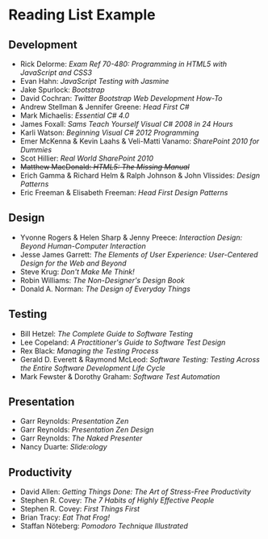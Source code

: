 Reading List Example
====================

Development
-----------

-   Rick Delorme: *Exam Ref 70-480: Programming in HTML5 with JavaScript and CSS3*
-   Evan Hahn: *JavaScript Testing with Jasmine*
-   Jake Spurlock: *Bootstrap*
-   David Cochran: *Twitter Bootstrap Web Development How-To*
-   Andrew Stellman & Jennifer Greene: *Head First C#*
-   Mark Michaelis: *Essential C# 4.0*
-   James Foxall: *Sams Teach Yourself Visual C# 2008 in 24 Hours*
-   Karli Watson: *Beginning Visual C# 2012 Programming*
-   Emer McKenna & Kevin Laahs & Veli-Matti Vanamo: *SharePoint 2010 for Dummies*
-   Scot Hillier: *Real World SharePoint 2010*
-   ~~Matthew MacDonald: *HTML5: The Missing Manual*~~
-   Erich Gamma & Richard Helm & Ralph Johnson & John Vlissides: *Design Patterns*
-   Eric Freeman & Elisabeth Freeman: *Head First Design Patterns*

Design
------

-   Yvonne Rogers & Helen Sharp & Jenny Preece: *Interaction Design: Beyond Human-Computer Interaction*
-   Jesse James Garrett: *The Elements of User Experience: User-Centered Design for the Web and Beyond*
-   Steve Krug: *Don't Make Me Think!*
-   Robin Williams: *The Non-Designer's Design Book*
-   Donald A. Norman: *The Design of Everyday Things*

Testing
-------

-   Bill Hetzel: *The Complete Guide to Software Testing*
-   Lee Copeland: *A Practitioner's Guide to Software Test Design*
-   Rex Black: *Managing the Testing Process*
-   Gerald D. Everett & Raymond McLeod: *Software Testing: Testing Across the Entire Software Development Life Cycle*
-   Mark Fewster & Dorothy Graham: *Software Test Automation*

Presentation
------------

-   Garr Reynolds: *Presentation Zen*
-   Garr Reynolds: *Presentation Zen Design*
-   Garr Reynolds: *The Naked Presenter*
-   Nancy Duarte: *Slide:ology*

Productivity
------------

-   David Allen: *Getting Things Done: The Art of Stress-Free Productivity*
-   Stephen R. Covey: *The 7 Habits of Highly Effective People*
-   Stephen R. Covey: *First Things First*
-   Brian Tracy: *Eat That Frog!*
-   Staffan Nöteberg: *Pomodoro Technique Illustrated*
